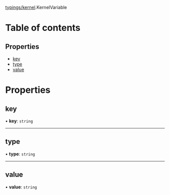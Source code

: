 [typings/kernel](../modules/typings_kernel.md).KernelVariable

# Table of contents

## Properties

- [key](typings_kernel.KernelVariable.md#key)
- [type](typings_kernel.KernelVariable.md#type)
- [value](typings_kernel.KernelVariable.md#value)

# Properties

## key

• **key**: `string`

___

## type

• **type**: `string`

___

## value

• **value**: `string`
